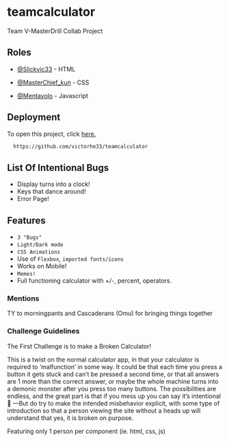 # teamcalculator 
Team V-MasterDrill Collab Project

## Roles 

- [@Slickvic33](https://github.com/victorhe33) - HTML

- [@MasterChief_kun](https://github.com/MasterChief-kun) - CSS

- [@Mentayolo](https://github.com/andreiaugustin) - Javascript

## Deployment

To open this project, click [here.](https://github.com/victorhe33/teamcalculator)

```bash
  https://github.com/victorhe33/teamcalculator
```

## List Of Intentional Bugs

- Display turns into a clock!
- Keys that dance around!
- Error Page!

## Features
- `3 "Bugs"`
- `Light/Dark mode`
- `CSS Animations`
- Use of `Flexbox`, `imported fonts/icons`
- Works on Mobile!
- `Memes!`
- Full functioning calculator with +/-, percent, operators.

### Mentions
TY to morningpants and Cascaderans (Omu) for bringing things together

### Challenge Guidelines
The First Challenge is to make a Broken Calculator! 

This is a twist on the normal calculator app, in that your calculator is required to ‘malfunction’ in some way.  It could be that each time you press a button it gets stuck and can’t be pressed a second time, or that all answers are 1 more than the correct answer, or maybe the whole machine turns into a demonic monster after you press too many buttons. The possibilities are endless, and the great part is that if you mess up you can say it’s intentional 🤣 —But do try to make the intended misbehavior explicit, with some type of introduction so that a person viewing the site without a heads up will understand that yes, it is broken on purpose.

Featuring only 1 person per component (ie. html, css, js)

